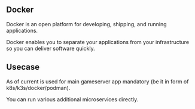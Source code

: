 ## Docker
Docker is an open platform for developing, shipping, and running applications.

Docker enables you to separate your applications from your infrastructure so you can deliver software quickly. 

## Usecase
As of current is used for  main gameserver app mandatory (be it in form of k8s/k3s/docker/podman).

You can run various additional microservices directly.

